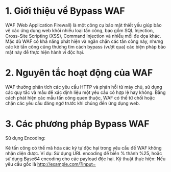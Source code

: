 # 1. Giới thiệu về Bypass WAF
WAF (Web Application Firewall) là một công cụ bảo mật thiết yếu giúp bảo vệ các ứng dụng web khỏi nhiều loại tấn công, bao gồm SQL Injection, Cross-Site Scripting (XSS), Command Injection và nhiều mối đe dọa khác. Mặc dù WAF có khả năng phát hiện và ngăn chặn các tấn công này, nhưng các kẻ tấn công cũng thường tìm cách bypass (vượt qua) các biện pháp bảo mật này để thực hiện hành vi độc hại.

# 2. Nguyên tắc hoạt động của WAF
WAF thường phân tích các yêu cầu HTTP và phản hồi từ máy chủ, sử dụng các quy tắc và mẫu để xác định liệu một yêu cầu có hợp lệ hay không. Bằng cách phát hiện các mẫu tấn công quen thuộc, WAF có thể từ chối hoặc chặn các yêu cầu đáng ngờ trước khi chúng đến ứng dụng web.

# 3. Các phương pháp Bypass WAF
Sử dụng Encoding:

Kẻ tấn công có thể mã hóa các ký tự độc hại trong yêu cầu để WAF không nhận diện được.
Ví dụ: Sử dụng URL encoding để biến % thành %25, hoặc sử dụng Base64 encoding cho các payload độc hại.
Kỹ thuật thực hiện: Nếu yêu cầu gốc là http://example.com/?input=<script>, kẻ tấn công có thể mã hóa như sau:
```bash
http://example.com/?input=%3Cscript%3E
```
Thay đổi Cú pháp:

Kẻ tấn công có thể thay đổi cú pháp của yêu cầu để tránh các mẫu mà WAF theo dõi.
Ví dụ: Sử dụng dấu cách (%20) thay cho ký tự thực tế, hoặc thay đổi thứ tự của các tham số.
Kỹ thuật thực hiện: Một yêu cầu gốc có thể là `http://example.com/?username=admin&password=12345`, kẻ tấn công có thể chuyển thành:
```bash
http://example.com/?password=12345&username=admin%20
```
Tấn công Dữ liệu Nhúng:

Một số ứng dụng cho phép chèn dữ liệu vào trong các trường hợp mà WAF không kiểm tra.
Ví dụ: Chèn mã độc vào các trường không được giám sát như User-Agent hoặc Referer.
Kỹ thuật thực hiện: Gửi một yêu cầu với User-Agent chứa mã độc:
```bash
GET / HTTP/1.1
User-Agent: <script>alert(1)</script>
```
Chia nhỏ Yêu cầu:

Bằng cách chia nhỏ payload thành nhiều yêu cầu khác nhau, kẻ tấn công có thể tránh được sự phát hiện của WAF.
Ví dụ: Thay vì gửi một yêu cầu đơn lẻ với payload độc hại, kẻ tấn công có thể chia thành hai yêu cầu.
Kỹ thuật thực hiện:
```bash
GET /page?param1=abc HTTP/1.1
GET /page?param2=def<script> HTTP/1.1
```
Sử dụng Kỹ thuật Chạy Bất đồng bộ:

Một số kẻ tấn công sử dụng kỹ thuật chạy bất đồng bộ để gửi yêu cầu qua nhiều bước khác nhau.
Ví dụ: Gửi yêu cầu đầu tiên để khởi tạo phiên làm việc, sau đó gửi yêu cầu độc hại trong yêu cầu tiếp theo.
Kỹ thuật thực hiện: Sử dụng JavaScript để thực hiện gọi AJAX đến ứng dụng web, nơi payload được chèn vào trong một yêu cầu khác.
Chuyển hướng và Proxy:

Kẻ tấn công có thể sử dụng các proxy hoặc dịch vụ chuyển hướng để gửi yêu cầu đến ứng dụng mà không trực tiếp chạm vào WAF.
Ví dụ: Sử dụng một máy chủ trung gian để gửi yêu cầu đến ứng dụng đích.
Kỹ thuật thực hiện: Kẻ tấn công có thể sử dụng một dịch vụ như Burp Suite hoặc một proxy HTTP để gửi yêu cầu:
ruby
Sao chép mã
http://proxy-server.com/?target=http://example.com/?input=<payload>
